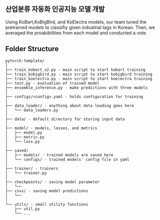 ## 산업분류 자동화 인공지능 모델 개발
Using KoBart,KoBigBird, and KoElectra models, our team tuned the pretrained models to classifiy given industrial tags in Korean. Then, we averaged the proabibilities from each model and conducted a vote. 

## Folder Structure

```
pytorch-template/
│
├── train_kobart_v2.py - main script to start kobart training
├── train_kobigbird.py - main script to start kobigbird training
├── train_koelectra.py - main script to start koelectra training
├── test.py - evaluation of trained model
├── ensemble_inference.py - make predictions with three models
│
├── configs/<config>.yaml - holds configuration for training
│
├── data_loader/ - anything about data loading goes here
│   └── data_loaders.py
│
├── data/ - default directory for storing input data
│
├── model/ - models, losses, and metrics
│   ├── model.py
│   ├── metric.py
│   └── loss.py
│
├── saved/
│   ├── models/ - trained models are saved here
│   └── configs/ - trained models' config file in yaml
│
├── trainer/ - trainers
│   └── trainer.py
│
├── checkpoints/ - saving model parameter
│   └── 
├── csvs/ - saving model predictions
│   └── 
│
└── utils/ - small utility functions
    ├── util.py
    └── ...
```
